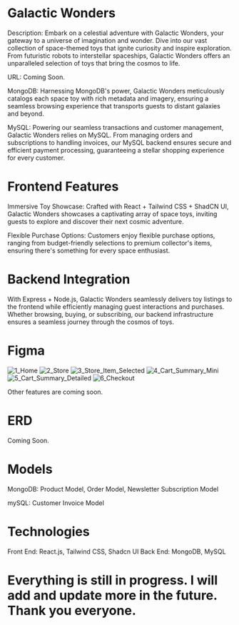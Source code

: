 # Galactic Wonders

Description:
Embark on a celestial adventure with Galactic Wonders, your gateway to a universe of imagination and wonder. Dive into our vast collection of space-themed toys that ignite curiosity and inspire exploration. From futuristic robots to interstellar spaceships, Galactic Wonders offers an unparalleled selection of toys that bring the cosmos to life.

URL:
Coming Soon.

MongoDB:
Harnessing MongoDB's power, Galactic Wonders meticulously catalogs each space toy with rich metadata and imagery, ensuring a seamless browsing experience that transports guests to distant galaxies and beyond.

MySQL:
Powering our seamless transactions and customer management, Galactic Wonders relies on MySQL. From managing orders and subscriptions to handling invoices, our MySQL backend ensures secure and efficient payment processing, guaranteeing a stellar shopping experience for every customer.

# Frontend Features

Immersive Toy Showcase: Crafted with React + Tailwind CSS + ShadCN UI, Galactic Wonders showcases a captivating array of space toys, inviting guests to explore and discover their next cosmic adventure.

Flexible Purchase Options: Customers enjoy flexible purchase options, ranging from budget-friendly selections to premium collector's items, ensuring there's something for every space enthusiast.

# Backend Integration

With Express + Node.js, Galactic Wonders seamlessly delivers toy listings to the frontend while efficiently managing guest interactions and purchases. Whether browsing, buying, or subscribing, our backend infrastructure ensures a seamless journey through the cosmos of toys.

# Figma

![1_Home](https://github.com/vinniejipsk/Galactic_Wonders_FE/assets/141219700/1b9942ba-74f4-4af5-953e-dcf49b99565f)
![2_Store](https://github.com/vinniejipsk/Galactic_Wonders_FE/assets/141219700/e890ed2f-9486-443c-a79b-334f07a232fa)
![3_Store_Item_Selected](https://github.com/vinniejipsk/Galactic_Wonders_FE/assets/141219700/2dd49c7f-e6bd-41b1-9623-fce60ba2bd10)
![4_Cart_Summary_Mini](https://github.com/vinniejipsk/Galactic_Wonders_FE/assets/141219700/fbcc835e-104d-47b6-aa18-34a5e5e8610b)
![5_Cart_Summary_Detailed](https://github.com/vinniejipsk/Galactic_Wonders_FE/assets/141219700/741d8472-9bfa-456b-9589-9c73ab99d7da)
![6_Checkout](https://github.com/vinniejipsk/Galactic_Wonders_FE/assets/141219700/0b7d0037-efc0-4de1-9c81-2d1a11827d24)

Other features are coming soon.

# ERD
Coming Soon.

# Models

MongoDB:
Product Model, Order Model, Newsletter Subscription Model

mySQL:
Customer Invoice Model

# Technologies 

Front End: React.js, Tailwind CSS, Shadcn UI
Back End: MongoDB, MySQL

# Everything is still in progress. I will add and update more in the future. Thank you everyone.
